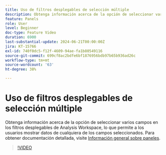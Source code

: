 ```yaml
---
title: Uso de filtros desplegables de selección múltiple
description: Obtenga información acerca de la opción de seleccionar varios campos en los filtros desplegables de Analysis Workspace, lo que permite a los usuarios mostrar datos de cualquiera de los campos seleccionados.
feature: Panels
role: User
level: Beginner
doc-type: Feature Video
duration: 6900
last-substantial-update: 2024-06-21T00:00:00Z
jira: KT-15766
exl-id: 740f0dc5-f12f-4609-94ae-fa1b80549116
source-git-commit: 699cf8ac2bdfe6bf1876956bdb97b65b936ad26c
workflow-type: tm+mt
source-wordcount: '63'
ht-degree: 38%

---
```


# Uso de filtros desplegables de selección múltiple

Obtenga información acerca de la opción de seleccionar varios campos en los filtros desplegables de Analysis Workspace, lo que permite a los usuarios mostrar datos de cualquiera de los campos seleccionados. Para obtener documentación detallada, visite [Información general sobre paneles](https://experienceleague.adobe.com/en/docs/analytics/analyze/analysis-workspace/panels/panels#static-drop-down-segments).

>[!VIDEO](https://video.tv.adobe.com/v/3430412/?learn=on)
